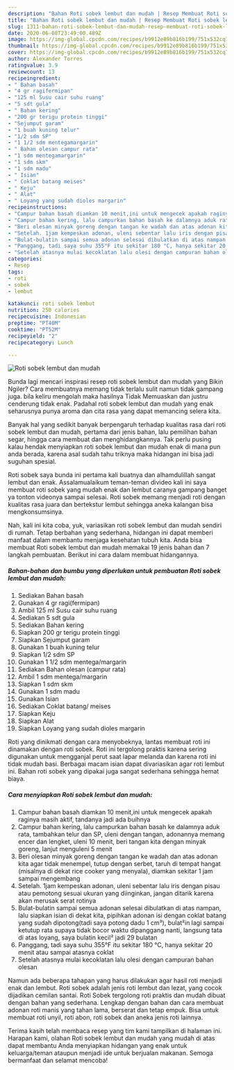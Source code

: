 ```yaml
---
description: "Bahan Roti sobek lembut dan mudah | Resep Membuat Roti sobek lembut dan mudah Yang Bikin Ngiler"
title: "Bahan Roti sobek lembut dan mudah | Resep Membuat Roti sobek lembut dan mudah Yang Bikin Ngiler"
slug: 1311-bahan-roti-sobek-lembut-dan-mudah-resep-membuat-roti-sobek-lembut-dan-mudah-yang-bikin-ngiler
date: 2020-06-08T23:49:00.489Z
image: https://img-global.cpcdn.com/recipes/b9912e89b816b199/751x532cq70/roti-sobek-lembut-dan-mudah-foto-resep-utama.jpg
thumbnail: https://img-global.cpcdn.com/recipes/b9912e89b816b199/751x532cq70/roti-sobek-lembut-dan-mudah-foto-resep-utama.jpg
cover: https://img-global.cpcdn.com/recipes/b9912e89b816b199/751x532cq70/roti-sobek-lembut-dan-mudah-foto-resep-utama.jpg
author: Alexander Torres
ratingvalue: 3.9
reviewcount: 13
recipeingredient:
- " Bahan basah"
- "4 gr ragifermipan"
- "125 ml Susu cair suhu ruang"
- "5 sdt gula"
- " Bahan kering"
- "200 gr terigu protein tinggi"
- "Sejumput garam"
- "1 buah kuning telur"
- "1/2 sdm SP"
- "1 1/2 sdm mentegamargarin"
- " Bahan olesan campur rata"
- "1 sdm mentegamargarin"
- "1 sdm skm"
- "1 sdm madu"
- " Isian"
- " Coklat batang meises"
- " Keju"
- " Alat"
- " Loyang yang sudah dioles margarin"
recipeinstructions:
- "Campur bahan basah diamkan 10 menit,ini untuk mengecek apakah raginya masih aktif, tandanya jadi ada buihnya"
- "Campur bahan kering, lalu campurkan bahan basah ke dalamnya aduk rata, tambahkan telur dan SP, uleni dengan tangan, adonannya memang encer dan lengket, uleni 10 menit, beri tangan kita dengan minyak goreng, lanjut menguleni 5 menit"
- "Beri olesan minyak goreng dengan tangan ke wadah dan atas adonan kita agar tidak menempel, tutup dengan serbet, taruh di tempat hangat (misalnya di dekat rice cooker yang menyala), diamkan sekitar 1 jam sampai mengembang"
- "Setelah. 1jam kempeskan adonan, uleni sebentar lalu iris dengan pisau atau pemotong sesuai ukuran yang diinginkan, jangan ditarik karena akan merusak serat rotinya"
- "Bulat-bulatin sampai semua adonan selesai dibulatkan di atas nampan, lalu siapkan isian di dekat kita, pipihkan adonan isi dengan coklat batang yang sudah dipotong(tadi saya potong dadu 1 cm³), bulat²in lagi sampai ketutup rata supaya tidak bocor waktu dipanggang nanti, langsung tata di atas loyang, saya bulatin kecil² jadi 29 bulatan"
- "Panggang, tadi saya suhu 355°F itu sekitar 180 °C, hanya sekitar 20 menit atau sampai atasnya coklat"
- "Setelah atasnya mulai kecoklatan lalu olesi dengan campuran bahan olesan"
categories:
- Resep
tags:
- roti
- sobek
- lembut

katakunci: roti sobek lembut 
nutrition: 250 calories
recipecuisine: Indonesian
preptime: "PT40M"
cooktime: "PT52M"
recipeyield: "2"
recipecategory: Lunch

---
```



![Roti sobek lembut dan mudah](https://img-global.cpcdn.com/recipes/b9912e89b816b199/751x532cq70/roti-sobek-lembut-dan-mudah-foto-resep-utama.jpg)

Bunda lagi mencari inspirasi resep roti sobek lembut dan mudah yang Bikin Ngiler? Cara membuatnya memang tidak terlalu sulit namun tidak gampang juga. bila keliru mengolah maka hasilnya Tidak Memuaskan dan justru cenderung tidak enak. Padahal roti sobek lembut dan mudah yang enak seharusnya punya aroma dan cita rasa yang dapat memancing selera kita.

Banyak hal yang sedikit banyak berpengaruh terhadap kualitas rasa dari roti sobek lembut dan mudah, pertama dari jenis bahan, lalu pemilihan bahan segar, hingga cara membuat dan menghidangkannya. Tak perlu pusing kalau hendak menyiapkan roti sobek lembut dan mudah enak di mana pun anda berada, karena asal sudah tahu triknya maka hidangan ini bisa jadi suguhan spesial.

Roti sobek saya bunda ini pertama kali buatnya dan alhamdulillah sangat lembut dan enak. Assalamualaikum teman-teman divideo kali ini saya membuat roti sobek yang mudah enak dan lembut caranya gampang banget ya tonton videonya sampai selesai. Roti sobek memang menjadi roti dengan kualitas rasa juara dan bertekstur lembut sehingga aneka kalangan bisa mengkonsumsinya.


Nah, kali ini kita coba, yuk, variasikan roti sobek lembut dan mudah sendiri di rumah. Tetap berbahan yang sederhana, hidangan ini dapat memberi manfaat dalam membantu menjaga kesehatan tubuh kita. Anda bisa membuat Roti sobek lembut dan mudah memakai 19 jenis bahan dan 7 langkah pembuatan. Berikut ini cara dalam membuat hidangannya.

<!--inarticleads1-->

##### Bahan-bahan dan bumbu yang diperlukan untuk pembuatan Roti sobek lembut dan mudah:

1. Sediakan  Bahan basah
1. Gunakan 4 gr ragi(fermipan)
1. Ambil 125 ml Susu cair suhu ruang
1. Sediakan 5 sdt gula
1. Sediakan  Bahan kering
1. Siapkan 200 gr terigu protein tinggi
1. Siapkan Sejumput garam
1. Gunakan 1 buah kuning telur
1. Siapkan 1/2 sdm SP
1. Gunakan 1 1/2 sdm mentega/margarin
1. Sediakan  Bahan olesan (campur rata)
1. Ambil 1 sdm mentega/margarin
1. Siapkan 1 sdm skm
1. Gunakan 1 sdm madu
1. Gunakan  Isian
1. Sediakan  Coklat batang/ meises
1. Siapkan  Keju
1. Siapkan  Alat
1. Siapkan  Loyang yang sudah dioles margarin


Roti yang dinikmati dengan cara menyobeknya, lantas membuat roti ini dinamakan dengan roti sobek. Roti ini tergolong praktis karena sering digunakan untuk mengganjal perut saat lapar melanda dan karena roti ini tidak mudah basi. Berbagai macam isian dapat divariasikan agar roti lembut ini. Bahan roti sobek yang dipakai juga sangat sederhana sehingga hemat biaya. 

<!--inarticleads2-->

##### Cara menyiapkan Roti sobek lembut dan mudah:

1. Campur bahan basah diamkan 10 menit,ini untuk mengecek apakah raginya masih aktif, tandanya jadi ada buihnya
1. Campur bahan kering, lalu campurkan bahan basah ke dalamnya aduk rata, tambahkan telur dan SP, uleni dengan tangan, adonannya memang encer dan lengket, uleni 10 menit, beri tangan kita dengan minyak goreng, lanjut menguleni 5 menit
1. Beri olesan minyak goreng dengan tangan ke wadah dan atas adonan kita agar tidak menempel, tutup dengan serbet, taruh di tempat hangat (misalnya di dekat rice cooker yang menyala), diamkan sekitar 1 jam sampai mengembang
1. Setelah. 1jam kempeskan adonan, uleni sebentar lalu iris dengan pisau atau pemotong sesuai ukuran yang diinginkan, jangan ditarik karena akan merusak serat rotinya
1. Bulat-bulatin sampai semua adonan selesai dibulatkan di atas nampan, lalu siapkan isian di dekat kita, pipihkan adonan isi dengan coklat batang yang sudah dipotong(tadi saya potong dadu 1 cm³), bulat²in lagi sampai ketutup rata supaya tidak bocor waktu dipanggang nanti, langsung tata di atas loyang, saya bulatin kecil² jadi 29 bulatan
1. Panggang, tadi saya suhu 355°F itu sekitar 180 °C, hanya sekitar 20 menit atau sampai atasnya coklat
1. Setelah atasnya mulai kecoklatan lalu olesi dengan campuran bahan olesan


Namun ada beberapa tahapan yang harus dilakukan agar hasil roti menjadi enak dan lembut. Roti sobek adalah jenis roti lembut dan lezat, yang cocok dijadikan cemilan santai. Roti Sobek tergolong roti praktis dan mudah dibuat dengan bahan yang sederhana. Lengkap dengan bahan dan cara membuat adonan roti manis yang tahan lama, berserat dan tetap empuk. Bisa untuk membuat roti unyil, roti abon, roti sobek dan aneka jenis roti lainnya. 

Terima kasih telah membaca resep yang tim kami tampilkan di halaman ini. Harapan kami, olahan Roti sobek lembut dan mudah yang mudah di atas dapat membantu Anda menyiapkan hidangan yang enak untuk keluarga/teman ataupun menjadi ide untuk berjualan makanan. Semoga bermanfaat dan selamat mencoba!
